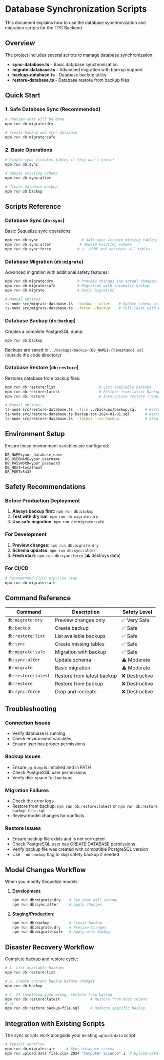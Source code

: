 # Database Synchronization Scripts

This document explains how to use the database synchronization and migration scripts for the TPC Backend.

## Overview

The project includes several scripts to manage database synchronization:

- **sync-database.ts** - Basic database synchronization
- **migrate-database.ts** - Advanced migration with backup support  
- **backup-database.ts** - Database backup utility
- **restore-database.ts** - Database restore from backup files

## Quick Start

### 1. Safe Database Sync (Recommended)
```bash
# Preview what will be done
npm run db:migrate:dry

# Create backup and sync database
npm run db:migrate:safe
```

### 2. Basic Operations
```bash
# Simple sync (creates tables if they don't exist)
npm run db:sync

# Update existing schema
npm run db:sync:alter

# Create database backup
npm run db:backup
```

## Scripts Reference

### Database Sync (`db:sync`)
Basic Sequelize sync operations:

```bash
npm run db:sync                    # Safe sync (create missing tables)
npm run db:sync:alter             # Update existing schema
npm run db:sync:force            # ⚠️  DROP and recreate all tables
```

### Database Migration (`db:migrate`)
Advanced migration with additional safety features:

```bash
npm run db:migrate:dry           # Preview changes (no actual changes)
npm run db:migrate:safe          # Migration with automatic backup
npm run db:migrate               # Basic migration

# Manual options:
ts-node src/migrate-database.ts --backup --alter    # Update schema with backup
ts-node src/migrate-database.ts --force --backup    # Full reset with backup
```

### Database Backup (`db:backup`)
Creates a complete PostgreSQL dump:

```bash
npm run db:backup
```

Backups are saved to `../backups/backup-{DB_NAME}-{timestamp}.sql` (outside the code directory)

### Database Restore (`db:restore`)
Restores database from backup files:

```bash
npm run db:restore:list                    # List available backups
npm run db:restore:latest                  # Restore from latest backup
npm run db:restore                         # Interactive restore (requires backup filename)

# Manual options:
ts-node src/restore-database.ts --file ../backups/backup.sql    # Restore specific file
ts-node src/restore-database.ts backup-tpc-2024-01-01.sql       # Restore by filename
ts-node src/restore-database.ts --latest --no-backup            # Skip safety backup
```

## Environment Setup

Ensure these environment variables are configured:

```env
DB_NAME=your_database_name
DB_USERNAME=your_username
DB_PASSWORD=your_password
DB_HOST=localhost
DB_PORT=5432
```

## Safety Recommendations

### Before Production Deployment
1. **Always backup first**: `npm run db:backup`
2. **Test with dry run**: `npm run db:migrate:dry`
3. **Use safe migration**: `npm run db:migrate:safe`

### For Development
1. **Preview changes**: `npm run db:migrate:dry`
2. **Schema updates**: `npm run db:sync:alter`
3. **Fresh start**: `npm run db:sync:force` (⚠️  destroys data)

### For CI/CD
```bash
# Recommended CI/CD pipeline step
npm run db:migrate:safe
```

## Command Reference

| Command | Description | Safety Level |
|---------|-------------|--------------|
| `db:migrate:dry` | Preview changes only | ✅ Very Safe |
| `db:backup` | Create backup | ✅ Safe |
| `db:restore:list` | List available backups | ✅ Safe |
| `db:sync` | Create missing tables | ✅ Safe |
| `db:migrate:safe` | Migration with backup | ✅ Safe |
| `db:sync:alter` | Update schema | ⚠️  Moderate |
| `db:migrate` | Basic migration | ⚠️  Moderate |
| `db:restore:latest` | Restore from latest backup | ❌ Destructive |
| `db:restore` | Restore from backup | ❌ Destructive |
| `db:sync:force` | Drop and recreate | ❌ Destructive |

## Troubleshooting

### Connection Issues
- Verify database is running
- Check environment variables
- Ensure user has proper permissions

### Backup Issues
- Ensure `pg_dump` is installed and in PATH
- Check PostgreSQL user permissions
- Verify disk space for backups

### Migration Failures
- Check the error logs
- Restore from backup: `npm run db:restore:latest` or `npm run db:restore backup-file.sql`
- Review model changes for conflicts

### Restore Issues
- Ensure backup file exists and is not corrupted
- Check PostgreSQL user has CREATE DATABASE permissions
- Verify backup file was created with compatible PostgreSQL version
- Use `--no-backup` flag to skip safety backup if needed

## Model Changes Workflow

When you modify Sequelize models:

1. **Development**:
   ```bash
   npm run db:migrate:dry    # See what will change
   npm run db:sync:alter     # Apply changes
   ```

2. **Staging/Production**:
   ```bash
   npm run db:backup         # Create backup
   npm run db:migrate:dry    # Preview changes
   npm run db:migrate:safe   # Apply with backup
   ```

## Disaster Recovery Workflow

Complete backup and restore cycle:

```bash
# 1. List available backups
npm run db:restore:list

# 2. Create current backup before changes
npm run db:backup

# 3. If something goes wrong, restore from backup
npm run db:restore:latest              # Restore from most recent
# or
npm run db:restore backup-file.sql     # Restore specific backup
```

## Integration with Existing Scripts

The sync scripts work alongside your existing `upload:data` script:

```bash
# Typical workflow
npm run db:migrate:safe     # Sync database schema
npm run upload:data file.xlsx 2024 "Computer Science" 1  # Upload data
``` 